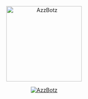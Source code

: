 <p align="center">
<img src="https://media.tenor.com/images/e15cb1453a09e25bab41116d930329bf/tenor.gif" alt="AzzBotz" width="200"/>

<p align="center">
    <a href="http://Wa.me/62859194145686">
        <img
            src="https://readme-typing-svg.herokuapp.com?size=15&width=250&lines=Tetap+Putus+Asa+By+Al+Affandi+🔥"
            alt="AzzBotz"
        />
    </a>
</p>
